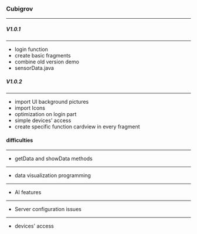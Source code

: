 ### Cubigrov
---

#####  V1.0.1
---
- login function
- create basic fragments 
- combine  old version demo
- sensorData.java  



##### V1.0.2
---
- import UI background pictures
- import Icons
- optimization on login part 
- simple devices' access
- create specific function cardview in every fragment
 


#### difficulties
 ---
 - getData and showData methods
 ---
 - data visualization programming
 ---
 - AI features 
 ---
 - Server configuration issues
 ---
 - devices' access



